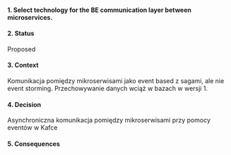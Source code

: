 #### 1. Select technology for the BE communication layer between microservices.

#### 2. Status 
Proposed

#### 3. Context 
Komunikacja pomiędzy mikroserwisami jako event based z sagami, ale nie event storming. 
Przechowywanie danych wciąż w bazach w wersji 1.

#### 4. Decision
Asynchroniczna komunikacja pomiędzy mikroserwisami przy pomocy eventów w Kafce

#### 5. Consequences 
